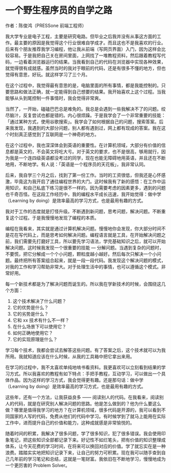 # 一个野生程序员的自学之路

作者：陈俊鸿（PRESSone 前端工程师）

我大学专业是电子工程，主要是研究电路。但毕业之后我并没有从事这方面的工作。最主要的原因是我觉得这个行业很难自学成才。而且这也不是我喜欢的行业。后来有个朋友推荐我学习编程，他让我从前端（写网页界面）入门，因为这样会比较容易。于是我把自己关在房间里面，上网找了一堆教程资料，然后跟着教程写代码，一边看着浏览器运行的结果。当我看到自己的代码在浏览器中实现各种效果，就觉得很有成就感。虽然当时的我对于眼前的代码，还是有很多不懂的地方，但也觉得有意思，好玩。就这样学习了三个月。

在这个过程中，我觉得最有意思的是，电脑里面的所有事情，都是我能控制的。只要思路和做法正确，就一定能得到自己想要的结果。我开始喜欢上这个过程。当我能够从头到尾控制一件事情时，我会觉得非常爽。

当然了，一开始，磕磕巴巴总是难免的。我总是会遇到一些我解决不了的问题。绞尽脑汁，反复尝试也都是错的。内心很烦躁。于是我学会了一个非常重要的技能：「通过某种方式，使用谷歌搜索」。我学会了如何根据自己的问题，搜索答案。后来我发现，我遇到的大部分问题，别人都有遇到过，网上都有现成的答案。我在这个时刻真正感觉到了互联网是一个神奇的地方。

在这个过程中，我也深深体会到英语的重要性。在计算机领域，大部分有价值的信息都是英文的，不会英文将吃大亏。对于英文的要求，也不是很高，够用就行，因为我是一个连四级英语都没考过的同学，现在也能无障碍地用英语，并且还在不断地用，不断地学。有人说：「英语是一个程序员的天花板」，我非常认同。

后来，我自学三个月之后，找到了第一份工作。当时的工资很低，但我还是心怀感激，毕竟这为我开启了通往编程世界的大门。这时候我有了新的感悟：在工作中运用知识，和自己私底下练习是很不一样的。因为需要考虑的因素更多，遇到的问题也千奇百怪。在这段工作经历中，我的编程水平成长迅速，我开始觉得：做中学（Learning by doing）是效率最高的学习方式，也是最用有趣的方式。

我对于工作的态度就是打怪升级。不断遇到新问题，思考问题，解决问题。不断重复这个过程。于是我慢慢地发现了编程的本质。

编程在我看来，其实就是通过计算机解决问题。慢慢地你会发现，你大部分时间不是花在写代码上，而是思考如何解决问题。编程语言就是工具，在开始解决问题之前，我们需要先打磨好工具，所以要先学习语法，学完基础知识之后，就可以开始解决问题。这时候我发现一个很重要的技能 — 分解问题。当遇到复杂的问题时，不要慌，把它分解成一个个小问题，颗粒度越小越好。然后每次只解决一个小问题。最终把所有答案组合起来，就是一段一段代码。我发现这个解决问题的模式，对我的工作和学习帮助非常大。对于处理生活中的事情，也可以遵循这个模式。非常好用。

每一个新技术都是为了解决问题而诞生的。所以我在学新技术的时候，会围绕这几个方面：

1. 这个技术解决了什么问题？
2. 它的优势是什么？
3. 它的劣势是什么？
4. 它和 xx 技术有什么不一样？
5. 在什么场景下可以使用它？
6. 如何正确地使用它？
7. 它的实现原理是什么？

学习每个技术，我都会尝试去解答这些问题。有了答案之后，这个技术就可以为我所用。我就知道应该在什么时候，从我的工具箱中把它拿出来用。

在学习的过程中，我不太喜欢单纯地啃书看资料。我更喜欢可以立刻看到结果的学习方式。所以我喜欢的教程有如下特点：手把手教程，互动学习，可以做出一个具体作品。因为这样的学习方式，我会觉得更有趣。还是那句话：做中学（Learning by doing）是效率最高的学习方式，也是最用有趣的方式。

这些年，还有一个方法，让我获益良多 —— 阅读别人的代码。在我看来，阅读别人的代码，就是在研究别人解决问题的思路。他是怎么做到的？他为什么要这么做？哪里是值得我学习的地方？在计算机领域，很多代码是开源的，我可以看到不同国家的人写的代码，免费从他们的代码中学习。有时候学到了就马上能用在实际工作中，进而提升自己的价值和能力，这种成就感是非常愉悦的。


随着时间的积累，我解决了很多问题，学了很多知识，犯了很多错误。我会使用印象笔记，把这些知识全部都记录下来。好记性不如烂笔头，把有价值的知识整理成体系，让今天花费的学习时间，在将来可以换回对应的价值。学了就忘实在是一种浪费。踏踏实实地把知识记录下来，让自己的努力可积累。现在我可以随手查到自己几年前的学习笔记和总结，这就是一笔财富。我依旧在不断地学习，慢慢地成为一个更厉害的 Problem Solver。

